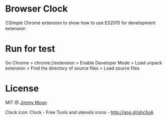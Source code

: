 # Browser Clock

⏰Simple Chrome extension to show how to use ES2015 for development extension

# Run for test

Go Chrome > chrome://extension > Enable Developer Mode > Load unpack extension > Find the directory of source files > Load source files

# License

MIT @ [Jimmy Moon](http://ragingwind.me)

Clock icon: Clock - Free Tools and utensils icons - http://goo.gl/shc5oA
